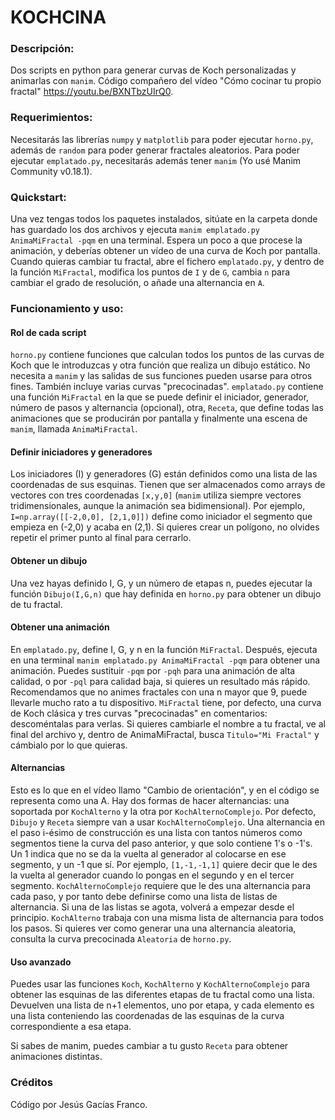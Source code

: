 # KOCHCINA

### Descripción:
Dos scripts en python para generar curvas de Koch personalizadas y animarlas con `manim`. Código compañero del vídeo "Cómo cocinar tu propio fractal" https://youtu.be/BXNTbzUIrQ0.

### Requerimientos:
Necesitarás las librerías `numpy` y `matplotlib` para poder ejecutar `horno.py`, además de `random` para poder generar fractales aleatorios. Para poder ejecutar `emplatado.py`, necesitarás además tener `manim` (Yo usé Manim Community v0.18.1).

### Quickstart:
Una vez tengas todos los paquetes instalados, sitúate en la carpeta donde has guardado los dos archivos y ejecuta `manim emplatado.py AnimaMiFractal -pqm` en una terminal. Espera un poco a que procese la animación, y deberías obtener un vídeo de una curva de Koch por pantalla. Cuando quieras cambiar tu fractal, abre el fichero `emplatado.py`, y dentro de la función `MiFractal`, modifica los puntos de `I` y de `G`, cambia `n` para cambiar el grado de resolución, o añade una alternancia en `A`.

### Funcionamiento y uso:
#### Rol de cada script
`horno.py` contiene funciones que calculan todos los puntos de las curvas de Koch que le introduzcas y otra función que realiza un dibujo estático. No necesita a `manim` y las salidas de sus funciones pueden usarse para otros fines. También incluye varias curvas "precocinadas". `emplatado.py` contiene una función `MiFractal` en la que se puede definir el iniciador, generador, número de pasos y alternancia (opcional), otra, `Receta`, que define todas las animaciones que se producirán por pantalla y finalmente una escena de `manim`, llamada `AnimaMiFractal`. 

#### Definir iniciadores y generadores
Los iniciadores (I) y generadores (G) están definidos como una lista de las coordenadas de sus esquinas. Tienen que ser almacenados como arrays de vectores con tres coordenadas `[x,y,0]` (`manim` utiliza siempre vectores tridimensionales, aunque la animación sea bidimensional).
Por ejemplo, `I=np.array([[-2,0,0], [2,1,0]])` define como iniciador el segmento que empieza en (-2,0) y acaba en (2,1). Si quieres crear un polígono, no olvides repetir el primer punto al final para cerrarlo.

#### Obtener un dibujo
Una vez hayas definido I, G, y un número de etapas n, puedes ejecutar la función `Dibujo(I,G,n)` que hay definida en `horno.py` para obtener un dibujo de tu fractal.

#### Obtener una animación
En `emplatado.py`, define I, G, y n en la función `MiFractal`. Después, ejecuta en una terminal `manim emplatado.py AnimaMiFractal -pqm` para obtener una animación. Puedes sustituir `-pqm` por `-pqh` para una animación de alta calidad, o por `-pql` para calidad baja, si quieres un resultado más rápido. Recomendamos que no animes fractales con una n mayor que 9, puede llevarle mucho rato a tu dispositivo. `MiFractal` tiene, por defecto, una curva de Koch clásica y tres curvas "precocinadas" en comentarios: descoméntalas para verlas. Si quieres cambiarle el nombre a tu fractal, ve al final del archivo y, dentro de AnimaMiFractal, busca `Titulo="Mi Fractal"` y cámbialo por lo que quieras.

#### Alternancias
Esto es lo que en el vídeo llamo "Cambio de orientación", y en el código se representa como una A. Hay dos formas de hacer alternancias: una soportada por `KochAlterno` y la otra por `KochAlternoComplejo`. Por defecto, `Dibujo` y `Receta` siempre van a usar `KochAlternoComplejo`. Una alternancia en el paso i-ésimo de construcción es una lista con tantos números como segmentos tiene la curva del paso anterior, y que solo contiene 1's o -1's. Un 1 indica que no se da la vuelta al generador al colocarse en ese segmento, y un -1 que sí. Por ejemplo, `[1,-1,-1,1]` quiere decir que le des la vuelta al generador cuando lo pongas en el segundo y en el tercer segmento. `KochAlternoComplejo` requiere que le des una alternancia para cada paso, y por tanto debe definirse como una lista de listas de alternancia. Si una de las listas se agota, volverá a empezar desde el principio. `KochAlterno` trabaja con una misma lista de alternancia para todos los pasos. Si quieres ver como generar una una alternancia aleatoria, consulta la curva precocinada `Aleatoria` de `horno.py`.

#### Uso avanzado
Puedes usar las funciones `Koch`, `KochAlterno` y `KochAlternoComplejo` para obtener las esquinas de las diferentes etapas de tu fractal como una lista. Devuelven una lista de n+1 elementos, uno por etapa, y cada elemento es una lista conteniendo las coordenadas de las esquinas de la curva correspondiente a esa etapa.

Si sabes de manim, puedes cambiar a tu gusto `Receta` para obtener animaciones distintas.

### Créditos
Código por Jesús Gacías Franco.
